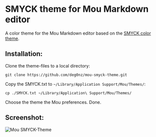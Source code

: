# SMYCK theme for Mou Markdown editor

A color theme for the Mou Markdown editor based on the [SMYCK color theme](http://color.smyck.org).


## Installation:

Clone the theme-files to a local directory:

	git clone https://github.com/deg0nz/mou-smyck-theme.git
	
Copy the SMYCK.txt to `~/Library/Application Support/Mou/Themes/`:

	cp ./SMYCK.txt ~/Library/Application\ Support/Mou/Themes/
	
Choose the theme the Mou preferences.
Done.
	
## Screenshot:

![Mou SMYCK-Theme](http://blog.kayuk.de/images/posts/mou-smyck-screenshot.png)